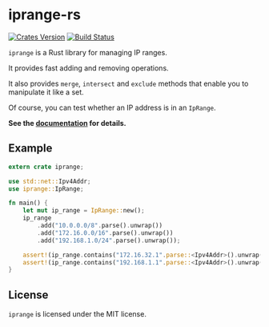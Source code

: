 # iprange-rs

[![Crates Version](https://img.shields.io/crates/v/iprange.svg)](https://crates.io/crates/iprange)
[![Build Status](https://travis-ci.org/sticnarf/iprange-rs.svg?branch=master)](https://travis-ci.org/sticnarf/iprange-rs)

`iprange` is a Rust library for managing IP ranges. 

It provides fast adding and removing operations.

It also provides `merge`, `intersect` and `exclude` methods 
that enable you to manipulate it like a set.

Of course, you can test whether an IP address is in an `IpRange`.

**See the [documentation](https://docs.rs/iprange/) for details.**

## Example

```rust
extern crate iprange;

use std::net::Ipv4Addr;
use iprange::IpRange;

fn main() {
    let mut ip_range = IpRange::new();
    ip_range
        .add("10.0.0.0/8".parse().unwrap())
        .add("172.16.0.0/16".parse().unwrap())
        .add("192.168.1.0/24".parse().unwrap());

    assert!(ip_range.contains("172.16.32.1".parse::<Ipv4Addr>().unwrap()));
    assert!(ip_range.contains("192.168.1.1".parse::<Ipv4Addr>().unwrap()));
}
```

## License

`iprange` is licensed under the MIT license.